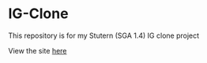 # IG-Clone
This repository is for my Stutern (SGA 1.4) IG clone project

View the site [here](emmanuella-ig-clone.netlify.app)
